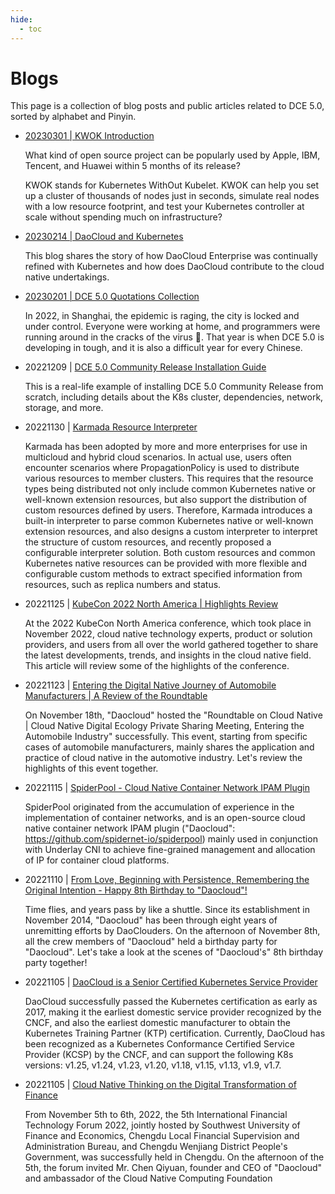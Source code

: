 ```yaml
---
hide:
  - toc
---
```


# Blogs

This page is a collection of blog posts and public articles related to DCE 5.0, sorted by alphabet and Pinyin.

- [20230301 | KWOK Introduction](./kwok.md)

    What kind of open source project can be popularly used by Apple, IBM, Tencent, and Huawei within 5 months of its release?

    KWOK stands for Kubernetes WithOut Kubelet.
    KWOK can help you set up a cluster of thousands of nodes just in seconds,
    simulate real nodes with a low resource footprint, and test your Kubernetes
    controller at scale without spending much on infrastructure?

- [20230214 | DaoCloud and Kubernetes](./daocloud_k8s.md)

    This blog shares the story of how DaoCloud Enterprise was continually refined with Kubernetes and how does DaoCloud contribute to the cloud native undertakings.

- [20230201 | DCE 5.0 Quotations Collection](./peter.md)

    In 2022, in Shanghai, the epidemic is raging, the city is locked and under control. Everyone were working at home, and programmers were running around in the cracks of the virus 🦠. That year is when DCE 5.0 is developing in tough, and it is also a difficult year for every Chinese.

- 20221209 | [DCE 5.0 Community Release Installation Guide](./dce5-install1209.md)

    This is a real-life example of installing DCE 5.0 Community Release from scratch, including details about the K8s cluster, dependencies, network, storage, and more.

- 20221130 | [Karmada Resource Interpreter](https://mp.weixin.qq.com/s/DLDmWRmhM_gMVg1qGnj_fA)

    Karmada has been adopted by more and more enterprises for use in multicloud and hybrid cloud scenarios. In actual use, users often encounter scenarios where PropagationPolicy is used to distribute various resources to member clusters. This requires that the resource types being distributed not only include common Kubernetes native or well-known extension resources, but also support the distribution of custom resources defined by users. Therefore, Karmada introduces a built-in interpreter to parse common Kubernetes native or well-known extension resources, and also designs a custom interpreter to interpret the structure of custom resources, and recently proposed a configurable interpreter solution. Both custom resources and common Kubernetes native resources can be provided with more flexible and configurable custom methods to extract specified information from resources, such as replica numbers and status.

- 20221125 | [KubeCon 2022 North America | Highlights Review](https://mp.weixin.qq.com/s/HIxBZjCK8ofCN6C5KRY25w)

    At the 2022 KubeCon North America conference, which took place in November 2022, cloud native technology experts, product or solution providers, and users from all over the world gathered together to share the latest developments, trends, and insights in the cloud native field. This article will review some of the highlights of the conference.

- 20221123 | [Entering the Digital Native Journey of Automobile Manufacturers | A Review of the Roundtable](https://mp.weixin.qq.com/s/1leu7b8KQw9pcqma8A_cuw)

    On November 18th, "Daocloud" hosted the "Roundtable on Cloud Native | Cloud Native Digital Ecology Private Sharing Meeting, Entering the Automobile Industry" successfully. This event, starting from specific cases of automobile manufacturers, mainly shares the application and practice of cloud native in the automotive industry. Let's review the highlights of this event together.

- 20221115 | [SpiderPool - Cloud Native Container Network IPAM Plugin](https://mp.weixin.qq.com/s/r6YiuUBGD2KmmMOxl26X6A)

    SpiderPool originated from the accumulation of experience in the implementation of container networks, and is an open-source cloud native container network IPAM plugin ("Daocloud": https://github.com/spidernet-io/spiderpool) mainly used in conjunction with Underlay CNI to achieve fine-grained management and allocation of IP for container cloud platforms.

- 20221110 | [From Love, Beginning with Persistence, Remembering the Original Intention - Happy 8th Birthday to "Daocloud"!](https://mp.weixin.qq.com/s/4cYUXtZFc3tIjzphVRCSLg)

    Time flies, and years pass by like a shuttle. Since its establishment in November 2014, "Daocloud" has been through eight years of unremitting efforts by DaoClouders. On the afternoon of November 8th, all the crew members of "Daocloud" held a birthday party for "Daocloud". Let's take a look at the scenes of "Daocloud's" 8th birthday party together!

- 20221105 | [DaoCloud is a Senior Certified Kubernetes Service Provider](./kcsp.md)

    DaoCloud successfully passed the Kubernetes certification as early as 2017, making it the earliest domestic service provider recognized by the CNCF, and also the earliest domestic manufacturer to obtain the Kubernetes Training Partner (KTP) certification. Currently, DaoCloud has been recognized as a Kubernetes Conformance Certified Service Provider (KCSP) by the CNCF, and can support the following K8s versions: v1.25, v1.24, v1.23, v1.20, v1.18, v1.15, v1.13, v1.9, v1.7.

- 20221105 | [Cloud Native Thinking on the Digital Transformation of Finance](https://mp.weixin.qq.com/s/9BggFRr0aoEzzmemXplRWg)

    From November 5th to 6th, 2022, the 5th International Financial Technology Forum 2022, jointly hosted by Southwest University of Finance and Economics, Chengdu Local Financial Supervision and Administration Bureau, and Chengdu Wenjiang District People's Government, was successfully held in Chengdu. On the afternoon of the 5th, the forum invited Mr. Chen Qiyuan, founder and CEO of "Daocloud" and ambassador of the Cloud Native Computing Foundation
